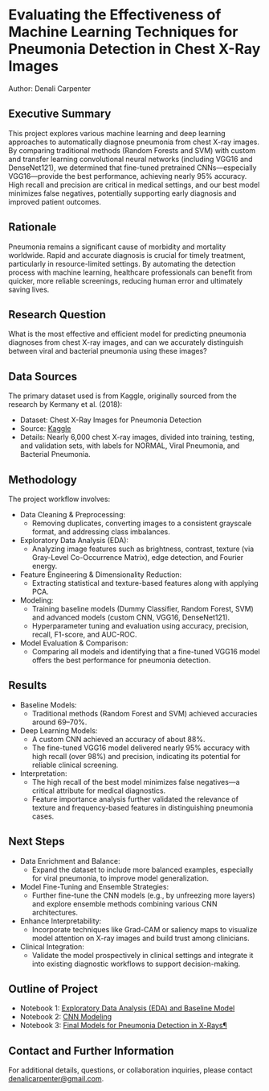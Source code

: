 # Evaluating the Effectiveness of Machine Learning Techniques for Pneumonia Detection in Chest X-Ray Images

Author: Denali Carpenter

## Executive Summary

This project explores various machine learning and deep learning approaches to automatically diagnose pneumonia from chest X-ray images. By comparing traditional methods (Random Forests and SVM) with custom and transfer learning convolutional neural networks (including VGG16 and DenseNet121), we determined that fine-tuned pretrained CNNs—especially VGG16—provide the best performance, achieving nearly 95% accuracy. High recall and precision are critical in medical settings, and our best model minimizes false negatives, potentially supporting early diagnosis and improved patient outcomes.

## Rationale

Pneumonia remains a significant cause of morbidity and mortality worldwide. Rapid and accurate diagnosis is crucial for timely treatment, particularly in resource-limited settings. By automating the detection process with machine learning, healthcare professionals can benefit from quicker, more reliable screenings, reducing human error and ultimately saving lives.

## Research Question

What is the most effective and efficient model for predicting pneumonia diagnoses from chest X-ray images, and can we accurately distinguish between viral and bacterial pneumonia using these images?

## Data Sources

The primary dataset used is from Kaggle, originally sourced from the research by Kermany et al. (2018):
- Dataset: Chest X-Ray Images for Pneumonia Detection
- Source: [Kaggle](https://www.kaggle.com/datasets/paultimothymooney/chest-xray-pneumonia/data)
- Details: Nearly 6,000 chest X-ray images, divided into training, testing, and validation sets, with labels for NORMAL, Viral Pneumonia, and Bacterial Pneumonia.

## Methodology

The project workflow involves:

- Data Cleaning & Preprocessing:
	- Removing duplicates, converting images to a consistent grayscale format, and addressing class imbalances.
- Exploratory Data Analysis (EDA):
	- Analyzing image features such as brightness, contrast, texture (via Gray-Level Co-Occurrence Matrix), edge detection, and Fourier energy.
- Feature Engineering & Dimensionality Reduction:
	- Extracting statistical and texture-based features along with applying PCA.
- Modeling:
	- Training baseline models (Dummy Classifier, Random Forest, SVM) and advanced models (custom CNN, VGG16, DenseNet121).
	- Hyperparameter tuning and evaluation using accuracy, precision, recall, F1-score, and AUC-ROC.
- Model Evaluation & Comparison:
	- Comparing all models and identifying that a fine-tuned VGG16 model offers the best performance for pneumonia detection.

## Results

- Baseline Models:
	- Traditional methods (Random Forest and SVM) achieved accuracies around 69–70%.
- Deep Learning Models:
	- A custom CNN achieved an accuracy of about 88%.
	- The fine-tuned VGG16 model delivered nearly 95% accuracy with high recall (over 98%) and precision, indicating its potential for reliable clinical screening.
- Interpretation:
	- The high recall of the best model minimizes false negatives—a critical attribute for medical diagnostics.
	- Feature importance analysis further validated the relevance of texture and frequency-based features in distinguishing pneumonia cases.

## Next Steps
- Data Enrichment and Balance:
	- Expand the dataset to include more balanced examples, especially for viral pneumonia, to improve model generalization.
- Model Fine-Tuning and Ensemble Strategies:
	- Further fine-tune the CNN models (e.g., by unfreezing more layers) and explore ensemble methods combining various CNN architectures.
- Enhance Interpretability:
	- Incorporate techniques like Grad-CAM or saliency maps to visualize model attention on X-ray images and build trust among clinicians.
- Clinical Integration:
	- Validate the model prospectively in clinical settings and integrate it into existing diagnostic workflows to support decision-making.

## Outline of Project
- Notebook 1: [Exploratory Data Analysis (EDA) and Baseline Model](https://github.com/DenaliCarpenter/Predicting-Pneumonia-from-Chest-X-rays/blob/main/EDA%20and%20Initial%20Model.ipynb)
- Notebook 2: [CNN Modeling](https://github.com/DenaliCarpenter/Predicting-Pneumonia-from-Chest-X-rays/blob/main/Final%20CNN%20Modeling.ipynb)
- Notebook 3: [Final Models for Pneumonia Detection in X-Rays¶](https://github.com/DenaliCarpenter/Predicting-Pneumonia-from-Chest-X-rays/blob/main/Final%20Modeling%20Steps.ipynb)

## Contact and Further Information

For additional details, questions, or collaboration inquiries, please contact denalicarpenter@gmail.com.